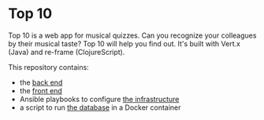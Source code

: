 # Top 10

Top 10 is a web app for musical quizzes.
Can you recognize your colleagues by their musical taste?
Top 10 will help you find out.
It's built with Vert.x (Java) and re-frame (ClojureScript).

This repository contains:
- the [back end](./back-end/README.md)
- the [front end](./front-end/README.md)
- Ansible playbooks to configure [the infrastructure](./infrastructure/README.md)
- a script to run [the database](./scripts/run-postgres-with-docker) in a Docker container